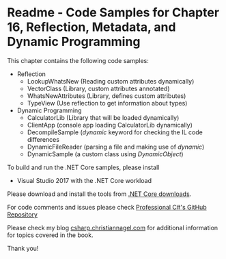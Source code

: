 # Readme - Code Samples for Chapter 16, Reflection, Metadata, and Dynamic Programming

This chapter contains the following code samples:

* Reflection
    * LookupWhatsNew (Reading custom attributes dynamically)
    * VectorClass (Library, custom attributes annotated)
    * WhatsNewAttributes (Library, defines custom attributes)
    * TypeView (Use reflection to get information about types)
* Dynamic Programming
    * CalculatorLib (Library that will be loaded dynamically)
    * ClientApp (console app loading CalculatorLib dynamically)
    * DecompileSample (*dynamic* keyword for checking the IL code differences
    * DynamicFileReader (parsing a file and making use of *dynamic*)
    * DynamicSample (a custom class using *DynamicObject*)

To build and run the .NET Core samples, please install
* Visual Studio 2017 with the .NET Core workload

Please download and install the tools from [.NET Core downloads](https://www.microsoft.com/net/core).
 
For code comments and issues please check [Professional C#'s GitHub Repository](https://github.com/ProfessionalCSharp/ProfessionalCSharp6)

Please check my blog [csharp.christiannagel.com](https://csharp.christiannagel.com "csharp.christiannagel.com") for additional information for topics covered in the book.

Thank you!